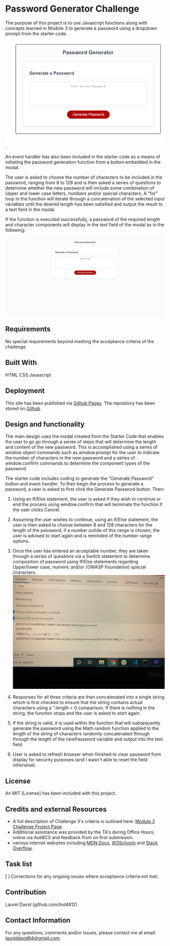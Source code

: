 # Password Generator Challenge

The purpose of this project is to use Javascript functions along with concepts learned in Module 3 to generate a password using a dropdown prompt from the starter code.  

![modal developed from starter code](https://raw.githubusercontent.com/lnd4812/password-generator/main/assets/images/password-generator-sample.png).

An event handler has also been included in the starter code as a means of initiating the password generation function from a button embedded in the modal.

The user is asked to choose the number of characters to be included in the password, ranging from 8 to 128 and is then asked a series of questions to determine whether the new password will include some combination of Upper and lower case letters, numbers and/or special characters.  A "for" loop in the function will iterate through a concatenation of the selected input variables until the desired length has been satisfied and output the result to a text field in the modal.

If the function is executed successfully, a password of the required length and character components will display in the text field of the modal as in the following:  

![random generated password displayed](https://raw.githubusercontent.com/lnd4812/password-generator/main/assets/images/password-output-display.png)

## Requirements

No special requirements beyond meeting the acceptance criteria of the challenge.

## Built With

HTML
CSS
Javascript

## Deployment

This site has been published via [Github Pages](https://lnd4812.github.io/password-generator/).
The repository has been stored on [Github](https://github.com/lnd4812/password-generator.git).

## Design and functionality

The main design uses the modal created from the Starter Code that enables the user to go go through a series of steps that will determine the length and content of the new password. This is accomplished using a series of window object commands such as window.prompt for the user to indicate the number of characters in the new password and a series of window.confirm commands to determine the component types of the password.

The starter code includes coding to generate the "Generate Password" button and event handler. To then begin the process to generate a password, a user is asked to first click the Generate Password button.  Then:

1. Using an If/Else statement, the user is asked if they wish to continue or end the process using window.confirm that will terminate the function if the user clicks Cancel.

2. Assuming the user wishes to continue, using an If/Else statement, the user is then asked to choose between 8 and 128 characters for the length of the password; if a number outide of this range is chosen, the user is advised to start again and is reminded of the number range options.

3. Once the user has entered an acceptable number, they are taken through a series of questions via a Switch statement to determine composition of password using If/Else statements regarding Upper/lower case, numeric and/or (OWASP Foundation) special characters.
    ![console.log display from selection criteria](https://raw.githubusercontent.com/lnd4812/password-generator/main/assets/images/console.log-output-for-password-component-options.jpg)

4. Responses for all three criteria are then concatenated into a single string which is first checked to ensure that the string contains actual characters using a ".length < 0 comparison.  If there is nothing in the string, the function stops and the user is asked to start again.

5. If the string is valid, it is used within the function that will subsequently generate the password using the Math.random function applied to the length of the string of characters randomly concatenated through through the length of the newPassword variable and output into the text field.

6. User is asked to refresh browser when finished to clear password from display for security purposes (and I wasn't able to reset the field otherwise).

## License

An MIT [License] has been included with this project.

## Credits and external Resources

- A full description of Challenge 3's criteria is outlined here: [Module 3 Challenge Project Page](https://courses.bootcampspot.com/courses/1181/assignments/23403?module_item_id=459947).
- Additional assistance was provided by the TA's during Office Hours, online via AskBCS and feedback from on first submission.
- various internet websites including [MDN Docs](https://developer.mozilla.org), [W3Schools](https://www.w3schools.com) and [Stack Overflow](https://stackoverflow.com).

## Task list

[ ] Corrections for any ongoing issues where acceptance criteria not met.

## Contribution

Laurel David (github.com/lnd4812)

## Contact Information

For any questions, comments and/or issues, please contact me at email: laureldavid64@gmail.com.
